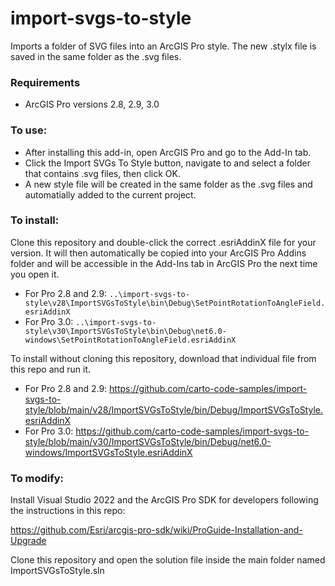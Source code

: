 # import-svgs-to-style
Imports a folder of SVG files into an ArcGIS Pro style. The new .stylx file is saved in the same folder as the .svg files. 

### Requirements
- ArcGIS Pro versions 2.8, 2.9, 3.0

### To use:
- After installing this add-in, open ArcGIS Pro and go to the Add-In tab. 
- Click the Import SVGs To Style button, navigate to and select a folder that contains .svg files, then click OK. 
- A new style file will be created in the same folder as the .svg files and automatially added to the current project. 

### To install:
Clone this repository and double-click the correct .esriAddinX file for your version. It will then automatically be copied into your ArcGIS Pro Addins folder and will  be accessible in the Add-Ins tab in ArcGIS Pro the next time you open it.
- For Pro 2.8 and 2.9:
`..\import-svgs-to-style\v28\ImportSVGsToStyle\bin\Debug\SetPointRotationToAngleField.esriAddinX`
- For Pro 3.0:
`..\import-svgs-to-style\v30\ImportSVGsToStyle\bin\Debug\net6.0-windows\SetPointRotationToAngleField.esriAddinX`

To install without cloning this repository, download that individual file from this repo and run it.
- For Pro 2.8 and 2.9:
https://github.com/carto-code-samples/import-svgs-to-style/blob/main/v28/ImportSVGsToStyle/bin/Debug/ImportSVGsToStyle.esriAddinX
- For Pro 3.0:
https://github.com/carto-code-samples/import-svgs-to-style/blob/main/v30/ImportSVGsToStyle/bin/Debug/net6.0-windows/ImportSVGsToStyle.esriAddinX

### To modify:
Install Visual Studio 2022 and the ArcGIS Pro SDK for developers following the instructions in this repo:

https://github.com/Esri/arcgis-pro-sdk/wiki/ProGuide-Installation-and-Upgrade

Clone this repository and open the solution file inside the main folder named ImportSVGsToStyle.sln

